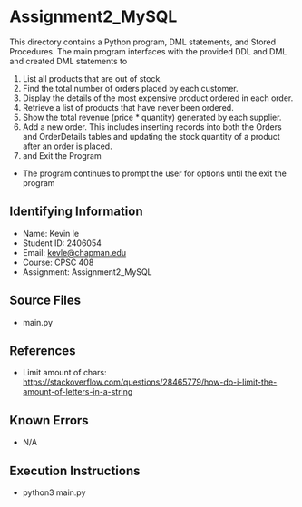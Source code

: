 # Assignment2_MySQL
This directory contains a Python program, DML statements, and Stored Procedures.
The main program interfaces with the provided DDL and DML and created DML statements to
1. List all products that are out of stock.
2. Find the total number of orders placed by each customer.
3. Display the details of the most expensive product ordered in each order. 
4. Retrieve a list of products that have never been ordered. 
5. Show the total revenue (price * quantity) generated by each supplier.
6. Add a new order. This includes inserting records into both the Orders and OrderDetails tables and updating the stock quantity of a product after an order is placed.
7. and Exit the Program

* The program continues to prompt the user for options until the exit the program

## Identifying Information

* Name: Kevin le
* Student ID: 2406054
* Email: kevle@chapman.edu
* Course: CPSC 408
* Assignment: Assignment2_MySQL

## Source Files

* main.py

## References

* Limit amount of chars: https://stackoverflow.com/questions/28465779/how-do-i-limit-the-amount-of-letters-in-a-string

## Known Errors

* N/A

## Execution Instructions

* python3 main.py

